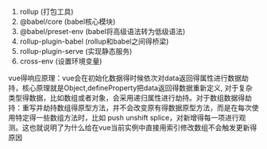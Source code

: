 1. rollup (打包工具)
2. @babel/core (babel核心模块)
3. @babel/preset-env (babel将高级语法转为低级语法)
4. rollup-plugin-babel (rollup和babel之间得桥梁)
5. rollup-plugin-serve (实现静态服务)
6. cross-env (设置环境变量)




 vue得响应原理：vue会在初始化数据得时候依次对data返回得属性进行数据劫持，核心原理就是Object,defineProperty把data返回得数据重新定义,
  对于复杂类型得数据，比如数组或者对象，会采用递归属性进行劫持。对于数组数据得劫持：重写并劫持数组得原型方法，并不会改变原有得数据原型方法，而是在每次使用特定得一些数组方法时，比如 push unshift 
  splice，对新增得每一项进行观测。这也就说明了为什么给在vue当前实例中直接用索引修改数组不会触发更新得原因
